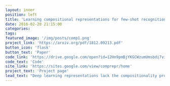 ```yaml
---
layout: inner
position: left
title: 'Learning compositional representations for few-shot recognition'
date: 2016-02-20 21:15:00
categories:
tags: 
featured_image: '/img/posts/comp1.png'
project_link: 'https://arxiv.org/pdf/1812.09213.pdf'
button_icon: 'flask'
button_text: 'Paper'
code_link: 'https://drive.google.com/open?id=12Hn9pmBjYKGCWzumUmsbdi7viq-L3-IU'
code_text: 'Code'
site_link: 'https://sites.google.com/view/comprepr/home'
project_text: 'Project page'
lead_text: "Deep learning representations lack the compositionality property, which is instrumental for the human ability to learn novel concepts from a few examples. In this work we investigate several approaches to enforcing this property during training. The resulting models demonstrate significant improvements in the few-shot setting."
---
```


